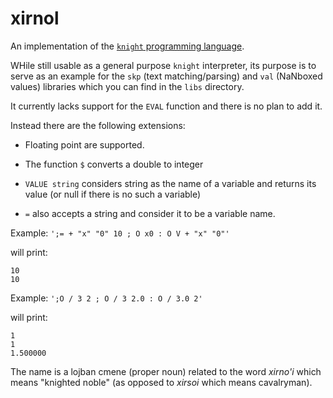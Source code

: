 # xirnol
An implementation of the [`knight` programming language](https://github.com/knight-lang/knight-lang).

WHile still usable as a general purpose `knight` interpreter, its purpose is to serve as an example for the `skp` (text matching/parsing) and `val` (NaNboxed values) libraries which you can find in the `libs` directory.

It currently lacks support for the `EVAL` function and there is no plan to add it.

Instead there are the following extensions:

   - Floating point are supported.
  
   - The function `$` converts a double to integer

   - `VALUE string` considers string as the name of a variable and returns its value (or null if there is no such a variable)
  
   - `=` also accepts a string and consider it to be a variable name.

Example:
   `';= + "x" "0" 10 ; O x0 : O V + "x" "0"'`

   will print:

   ```
   10
   10
   ```
Example:
   `';O / 3 2 ; O / 3 2.0 : O / 3.0 2'`
   
   will print:

   ```
   1
   1
   1.500000
   ```

The name is a lojban cmene (proper noun) related to the word *xirno'i* which means "knighted noble" (as opposed to *xirsoi* which means cavalryman).
